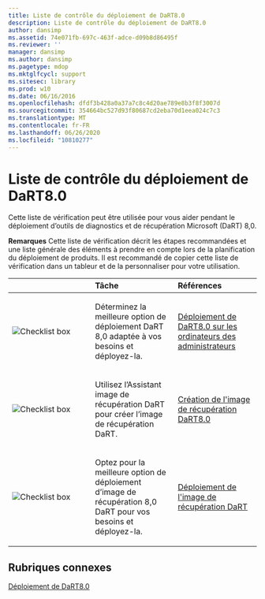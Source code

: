 ```yaml
---
title: Liste de contrôle du déploiement de DaRT8.0
description: Liste de contrôle du déploiement de DaRT8.0
author: dansimp
ms.assetid: 74e071fb-697c-463f-adce-d09b8d86495f
ms.reviewer: ''
manager: dansimp
ms.author: dansimp
ms.pagetype: mdop
ms.mktglfcycl: support
ms.sitesec: library
ms.prod: w10
ms.date: 06/16/2016
ms.openlocfilehash: dfdf3b428a0a37a7c8c4d20ae789e8b3f8f3007d
ms.sourcegitcommit: 354664bc527d93f80687cd2eba70d1eea024c7c3
ms.translationtype: MT
ms.contentlocale: fr-FR
ms.lasthandoff: 06/26/2020
ms.locfileid: "10810277"
---
```

# Liste de contrôle du déploiement de DaRT8.0


Cette liste de vérification peut être utilisée pour vous aider pendant le déploiement d’outils de diagnostics et de récupération Microsoft (DaRT) 8,0.

**Remarques**  Cette liste de vérification décrit les étapes recommandées et une liste générale des éléments à prendre en compte lors de la planification du déploiement de produits. Il est recommandé de copier cette liste de vérification dans un tableur et de la personnaliser pour votre utilisation.

 

<table>
<colgroup>
<col width="33%" />
<col width="33%" />
<col width="33%" />
</colgroup>
<thead>
<tr class="header">
<th align="left"></th>
<th align="left">Tâche</th>
<th align="left">Références</th>
</tr>
</thead>
<tbody>
<tr class="odd">
<td align="left"><img src="images/checklistbox.gif" alt="Checklist box" /></td>
<td align="left"><p>Déterminez la meilleure option de déploiement DaRT 8,0 adaptée à vos besoins et déployez-la.</p></td>
<td align="left"><p><a href="deploying-dart-80-to-administrator-computers-dart-8.md" data-raw-source="[Deploying DaRT 8.0 to Administrator Computers](deploying-dart-80-to-administrator-computers-dart-8.md)">Déploiement de DaRT8.0 sur les ordinateurs des administrateurs</a></p></td>
</tr>
<tr class="even">
<td align="left"><img src="images/checklistbox.gif" alt="Checklist box" /></td>
<td align="left"><p>Utilisez l’Assistant image de récupération DaRT pour créer l’image de récupération DaRT.</p></td>
<td align="left"><p><a href="creating-the-dart-80-recovery-image-dart-8.md" data-raw-source="[Creating the DaRT 8.0 Recovery Image](creating-the-dart-80-recovery-image-dart-8.md)">Création de l'image de récupération DaRT8.0</a></p></td>
</tr>
<tr class="odd">
<td align="left"><img src="images/checklistbox.gif" alt="Checklist box" /></td>
<td align="left"><p>Optez pour la meilleure option de déploiement d’image de récupération 8,0 DaRT pour vos besoins et déployez-la.</p></td>
<td align="left"><p><a href="deploying-the-dart-recovery-image-dart-8.md" data-raw-source="[Deploying the DaRT Recovery Image](deploying-the-dart-recovery-image-dart-8.md)">Déploiement de l'image de récupération DaRT</a></p></td>
</tr>
</tbody>
</table>

 

## Rubriques connexes


[Déploiement de DaRT8.0](deploying-dart-80-dart-8.md)

 

 





